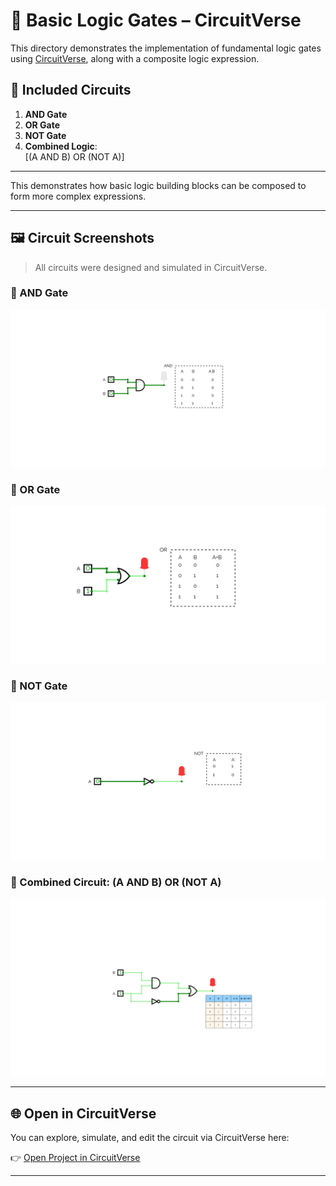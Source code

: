 # 🔌 Basic Logic Gates – CircuitVerse

This directory demonstrates the implementation of fundamental logic gates using [CircuitVerse](https://circuitverse.org/), along with a composite logic expression.

## 📁 Included Circuits

1. **AND Gate**
2. **OR Gate**
3. **NOT Gate**
4. **Combined Logic**:  
   \[(A AND B) OR (NOT A)\]

---

This demonstrates how basic logic building blocks can be composed to form more complex expressions.

---

## 🖼️ Circuit Screenshots

> All circuits were designed and simulated in CircuitVerse.

### 🔹 AND Gate

![AND Gate](AND.png)

### 🔹 OR Gate

![OR Gate](<OR(2).png>)

### 🔹 NOT Gate

![NOT Gate](NOT.png)

### 🔹 Combined Circuit: (A AND B) OR (NOT A)

![Combined Logic](combind.png)

---

## 🌐 Open in CircuitVerse

You can explore, simulate, and edit the circuit via CircuitVerse here:

👉 [Open Project in CircuitVerse](https://circuitverse.org/simulator/embed/gates-6082249d-0e60-4c5d-8441-c785a2935995?theme=&display_title=false&clock_time=true&fullscreen=true&zoom_in_out=true")

---
